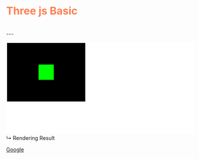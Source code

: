 <h1 style="color: coral">Three js Basic</h1><br>
---

![img.png](img.png)
↳ Rendering Result<br>
<p style="text-align:right">   </p>

<a href="https://www.google.com/" target="_blank">Google</a>




